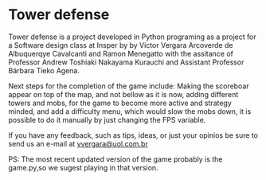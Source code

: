 # Tower defense
Tower defense is a project developed in Python programing as a project for a Software design class at Insper by by Victor Vergara Arcoverde de Albuquerqye Cavalcanti and Ramon Menegatto with the assitance of Professor Andrew Toshiaki Nakayama Kurauchi and Assistant Professor Bárbara Tieko Agena.

Next steps for the completion of the game include: Making the scoreboar appear on top of the map, and not bellow as it is now, adding different towers and mobs, for the game to become more active and strategy minded, and add a difficulty menu, which would slow the mobs down, it is possible to do it manually by just changing the FPS variable.

If you have any feedback, such as tips, ideas, or just your opinios be sure to send us an e-mail at vvergara@uol.com.br

PS: The most recent updated version of the game probably is the game.py,so we sugest playing in that version.
